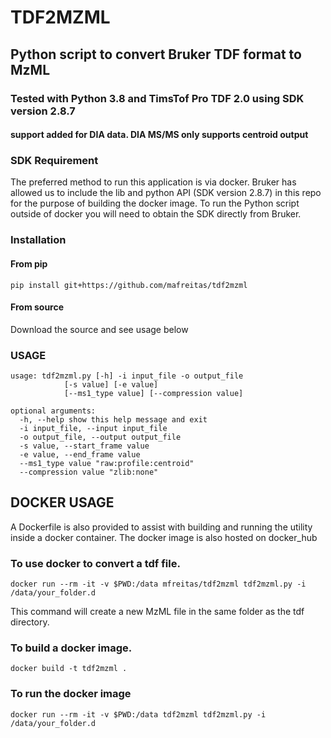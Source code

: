 # TDF2MZML
## Python script to convert Bruker TDF format to MzML

### Tested with Python 3.8 and TimsTof Pro TDF 2.0 using SDK version 2.8.7
#### support added for DIA data. DIA MS/MS only supports centroid output

### SDK Requirement
The preferred method to run this application is via docker. Bruker has allowed us to include the lib and python API (SDK version 2.8.7) in this repo for the purpose of building the docker image. To run the Python script outside of docker you will need to obtain the SDK directly from Bruker.

### Installation

#### From pip
```
pip install git+https://github.com/mafreitas/tdf2mzml
```

#### From source
Download the source and see usage below

### USAGE
```
usage: tdf2mzml.py [-h] -i input_file -o output_file 
            [-s value] [-e value]
            [--ms1_type value] [--compression value]

optional arguments:
  -h, --help show this help message and exit
  -i input_file, --input input_file
  -o output_file, --output output_file
  -s value, --start_frame value
  -e value, --end_frame value
  --ms1_type value "raw:profile:centroid"
  --compression value "zlib:none"
```

## DOCKER USAGE
A Dockerfile is also provided to assist with building and running the utility inside a docker container.  The docker image is also hosted on docker_hub

### To use docker to convert a tdf file. 

```
docker run --rm -it -v $PWD:/data mfreitas/tdf2mzml tdf2mzml.py -i /data/your_folder.d 
```
This command will create a new MzML file in the same folder as the tdf directory.

### To build a docker image. 
```
docker build -t tdf2mzml .
```

### To run the docker image

```
docker run --rm -it -v $PWD:/data tdf2mzml tdf2mzml.py -i /data/your_folder.d 
```

